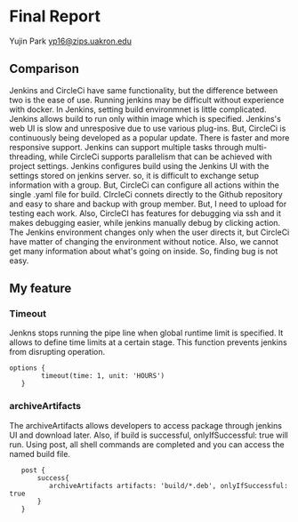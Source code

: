 # Final Report
Yujin Park yp16@zips.uakron.edu

## Comparison
Jenkins and CircleCi have same functionality, but the difference between two is the ease of use. 
Running jenkins may be difficult without experience with docker. In Jenkins, setting build environmnet is little complicated. Jenkins allows build to run only within image which is specified. Jenkins's web UI is slow and unresposive due to use various plug-ins. But, CircleCi is continuously being developed as a popular update. There is faster and more responsive support. Jenkins can support multiple tasks through multi-threading, while CircleCi supports parallelism that can be achieved with project settings. Jenkins configures build using the Jenkins UI with the settings stored on jenkins server. so, it is difficult to exchange setup information with a group. But, CircleCi can configure all actions within the single .yaml file for build. CIrcleCi connets directly to the Github repository and easy to share and backup with group member. But, I need to upload for testing each work. Also, CircleCI has features for debugging via ssh and it makes debugging easier, while jenkins manually debug by clicking action. The Jenkins environment changes only when the user directs it, but CircleCi have matter of changing the environment without notice. Also, we cannot get many information about what's going on inside. So, finding bug is not easy.  

## My feature
### Timeout
Jenkns stops running the pipe line when global runtime limit is specified. It allows to define time limits at a 
certain stage. This function prevents jenkins from disrupting operation. 

```
options {
        timeout(time: 1, unit: 'HOURS') 
   }
```

### archiveArtifacts
The archiveArtifacts allows developers to access package through jenkins UI and download later. 
Also, if build is successful, onlyIfSuccessful: true will run. Using post, 
all shell commands are completed and you can access the named build file.

```
   post {
       success{
          archiveArtifacts artifacts: 'build/*.deb', onlyIfSuccessful: true
       }
   }
```
